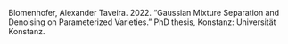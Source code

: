 
Blomenhofer, Alexander Taveira. 2022. “Gaussian Mixture Separation and
Denoising on Parameterized Varieties.” PhD thesis, Konstanz: Universität
Konstanz.
